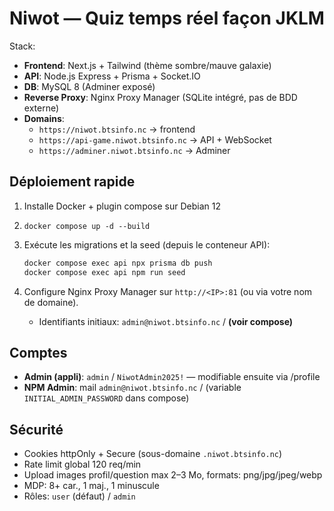 # Niwot — Quiz temps réel façon JKLM

Stack:
- **Frontend**: Next.js + Tailwind (thème sombre/mauve galaxie)
- **API**: Node.js Express + Prisma + Socket.IO
- **DB**: MySQL 8 (Adminer exposé)
- **Reverse Proxy**: Nginx Proxy Manager (SQLite intégré, pas de BDD externe)
- **Domains**:
  - `https://niwot.btsinfo.nc` → frontend
  - `https://api-game.niwot.btsinfo.nc` → API + WebSocket
  - `https://adminer.niwot.btsinfo.nc` → Adminer

## Déploiement rapide

1. Installe Docker + plugin compose sur Debian 12
2. `docker compose up -d --build`
3. Exécute les migrations et la seed (depuis le conteneur API):
   ```bash
   docker compose exec api npx prisma db push
   docker compose exec api npm run seed
   ```

4. Configure Nginx Proxy Manager sur `http://<IP>:81` (ou via votre nom de domaine).
   - Identifiants initiaux: `admin@niwot.btsinfo.nc` / **(voir compose)**

## Comptes

- **Admin (appli)**: `admin` / `NiwotAdmin2025!` — modifiable ensuite via /profile
- **NPM Admin**: mail `admin@niwot.btsinfo.nc` / (variable `INITIAL_ADMIN_PASSWORD` dans compose)

## Sécurité
- Cookies httpOnly + Secure (sous-domaine `.niwot.btsinfo.nc`)
- Rate limit global 120 req/min
- Upload images profil/question max 2–3 Mo, formats: png/jpg/jpeg/webp
- MDP: 8+ car., 1 maj., 1 minuscule
- Rôles: `user` (défaut) / `admin`
